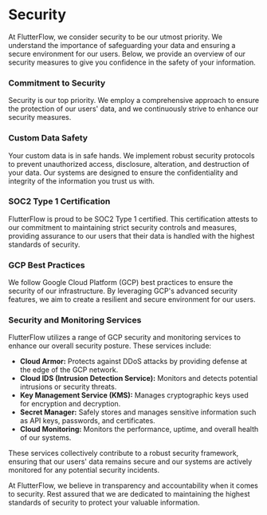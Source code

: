 # Security

At FlutterFlow, we consider security to be our utmost priority. We understand the importance of safeguarding your data and ensuring a secure environment for our users. Below, we provide an overview of our security measures to give you confidence in the safety of your information.

### **Commitment to Security**

Security is our top priority. We employ a comprehensive approach to ensure the protection of our users' data, and we continuously strive to enhance our security measures.

### **Custom Data Safety**

Your custom data is in safe hands. We implement robust security protocols to prevent unauthorized access, disclosure, alteration, and destruction of your data. Our systems are designed to ensure the confidentiality and integrity of the information you trust us with.

### **SOC2 Type 1 Certification**

FlutterFlow is proud to be SOC2 Type 1 certified. This certification attests to our commitment to maintaining strict security controls and measures, providing assurance to our users that their data is handled with the highest standards of security.

### **GCP Best Practices**

We follow Google Cloud Platform (GCP) best practices to ensure the security of our infrastructure. By leveraging GCP's advanced security features, we aim to create a resilient and secure environment for our users.

### **Security and Monitoring Services**

FlutterFlow utilizes a range of GCP security and monitoring services to enhance our overall security posture. These services include:

* **Cloud Armor:** Protects against DDoS attacks by providing defense at the edge of the GCP network.
* **Cloud IDS (Intrusion Detection Service):** Monitors and detects potential intrusions or security threats.
* **Key Management Service (KMS):** Manages cryptographic keys used for encryption and decryption.
* **Secret Manager:** Safely stores and manages sensitive information such as API keys, passwords, and certificates.
* **Cloud Monitoring:** Monitors the performance, uptime, and overall health of our systems.

These services collectively contribute to a robust security framework, ensuring that our users' data remains secure and our systems are actively monitored for any potential security incidents.

At FlutterFlow, we believe in transparency and accountability when it comes to security. Rest assured that we are dedicated to maintaining the highest standards of security to protect your valuable information.